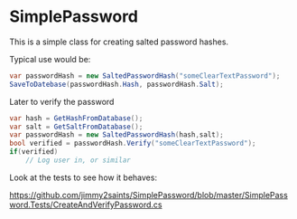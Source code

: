 SimplePassword
======================

This is a simple class for creating salted password hashes.

Typical use would be:

```c#
var passwordHash = new SaltedPasswordHash("someClearTextPassword");
SaveToDatebase(passwordHash.Hash, passwordHash.Salt);
```
	
Later to verify the password

```c#
var hash = GetHashFromDatabase();
var salt = GetSaltFromDatabase();
var passwordHash = new SaltedPasswordHash(hash,salt);
bool verified = passwordHash.Verify("someClearTextPassword");
if(verified)
	// Log user in, or similar
```
	
Look at the tests to see how it behaves: 

https://github.com/jimmy2saints/SimplePassword/blob/master/SimplePassword.Tests/CreateAndVerifyPassword.cs

